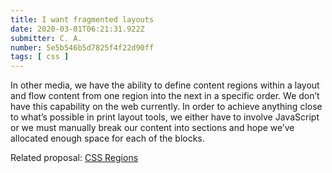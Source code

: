 ```yaml
---
title: I want fragmented layouts
date: 2020-03-01T06:21:31.922Z
submitter: C. A.
number: 5e5b546b5d7825f4f22d90ff
tags: [ css ]
---
```


In other media, we have the ability to define content regions within a layout and flow content from one region into the next in a specific order. We don’t have this capability on the web currently. In order to achieve anything close to what’s possible in print layout tools, we either have to involve JavaScript or we must manually break our content into sections and hope we’ve allocated enough space for each of the blocks.

Related proposal: [CSS Regions](https://www.w3.org/TR/css-regions-1/)
